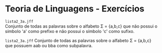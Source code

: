 # Teoria de Linguagens - Exercícios

`lista2_3a.jff`  
Conjunto de todas as palavras sobre o alfabeto Σ = {a,b,c} que não possui o símbolo 'a' como prefixo e não possui o símbolo 'c' como sufixo.

`lista2_3a.jff` 
Conjunto de todas as palavras sobre o alfabeto Σ = {a,b,c} que possuem aab ou bba como subpalavra.
